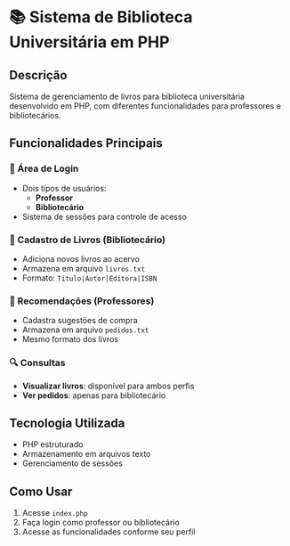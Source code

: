 # 📚 Sistema de Biblioteca Universitária em PHP

## Descrição
Sistema de gerenciamento de livros para biblioteca universitária desenvolvido em PHP, com diferentes funcionalidades para professores e bibliotecários.

## Funcionalidades Principais

### 👤 Área de Login
- Dois tipos de usuários:
  - **Professor** 
  - **Bibliotecário** 
- Sistema de sessões para controle de acesso

### 📕 Cadastro de Livros (Bibliotecário)
- Adiciona novos livros ao acervo
- Armazena em arquivo `livros.txt`
- Formato: `Título|Autor|Editora|ISBN`

### 📝 Recomendações (Professores)
- Cadastra sugestões de compra
- Armazena em arquivo `pedidos.txt`
- Mesmo formato dos livros

### 🔍 Consultas
- **Visualizar livros**: disponível para ambos perfis
- **Ver pedidos**: apenas para bibliotecário

## Tecnologia Utilizada
- PHP estruturado
- Armazenamento em arquivos texto
- Gerenciamento de sessões

## Como Usar
1. Acesse `index.php`
2. Faça login como professor ou bibliotecário
3. Acesse as funcionalidades conforme seu perfil
